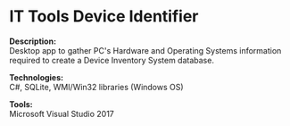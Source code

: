 # IT Tools Device Identifier

<b>Description:</b><br> 
Desktop app to gather PC's Hardware and Operating Systems information
<br>required to create a Device Inventory System database.

<b>Technologies:</b><br> 
C#, SQLite, WMI/Win32 libraries (Windows OS)

<b>Tools:</b><br>
Microsoft Visual Studio 2017
